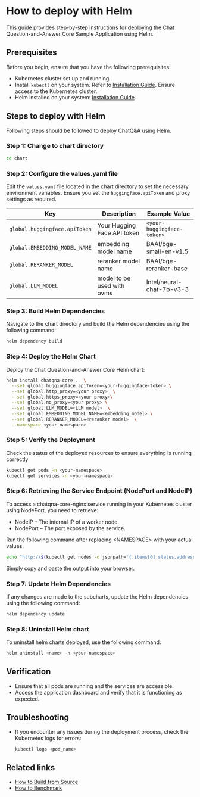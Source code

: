 # How to deploy with Helm

This guide provides step-by-step instructions for deploying the Chat Question-and-Answer Core Sample Application using Helm.

## Prerequisites

Before you begin, ensure that you have the following prerequisites:
- Kubernetes cluster set up and running.
- Install `kubectl` on your system. Refer to [Installation Guide](https://kubernetes.io/docs/tasks/tools/install-kubectl/). Ensure access to the Kubernetes cluster.
- Helm installed on your system: [Installation Guide](https://helm.sh/docs/intro/install/).

## Steps to deploy with Helm

Following steps should be followed to deploy ChatQ&A using Helm.

### Step 1: Change to chart directory

```bash
cd chart
```

### Step 2: Configure the values.yaml file

Edit the `values.yaml` file located in the chart directory to set the necessary environment variables. Ensure you set the `huggingface.apiToken` and proxy settings as required.

| Key | Description | Example Value |
| --- | ----------- | ------------- |
| `global.huggingface.apiToken` | Your Hugging Face API token      | `<your-huggingface-token>` |
| `global.EMBEDDING_MODEL_NAME`|   embedding model name      | BAAI/bge-small-en-v1.5|
| `global.RERANKER_MODEL`  | reranker model name   | BAAI/bge-reranker-base   |
| `global.LLM_MODEL` |  model to be used with ovms     | Intel/neural-chat-7b-v3-3|

### Step 3: Build Helm Dependencies

Navigate to the chart directory and build the Helm dependencies using the following command:

```bash
helm dependency build
```

### Step 4: Deploy the Helm Chart

Deploy the Chat Question-and-Answer Core Helm chart:

```bash
helm install chatqna-core .  \
  --set global.huggingface.apiToken=<your-huggingface-token> \
  --set global.http_proxy=<your proxy>  \
  --set global.https_proxy=<your proxy>\
  --set global.no_proxy=<your proxy> \
  --set global.LLM_MODEL=<LLM model>  \
  --set global.EMBEDDING_MODEL_NAME=<embedding_model> \
  --set global.RERANKER_MODEL=<reranker model>  \
  --namespace <your-namespace>
```

### Step 5: Verify the Deployment

Check the status of the deployed resources to ensure everything is running correctly

```bash
kubectl get pods -n <your-namespace>
kubectl get services -n <your-namespace>
```

### Step 6: Retrieving the Service Endpoint (NodePort and NodeIP)

To access a chatqna-core-nginx service running in your Kubernetes cluster using NodePort, you need to retrieve:

- NodeIP – The internal IP of a worker node.
- NodePort – The port exposed by the service.

Run the following command after replacing \<NAMESPACE\> with your actual values:

```bash
echo "http://$(kubectl get nodes -o jsonpath='{.items[0].status.addresses[?(@.type=="InternalIP")].address}'):$(kubectl get svc chatqna-core-nginx -n <your-namespace> -o jsonpath='{.spec.ports[0].nodePort}')"
```
Simply copy and paste the output into your browser.

### Step 7: Update Helm Dependencies

If any changes are made to the subcharts, update the Helm dependencies using the following command:

```bash
helm dependency update
```
### Step 8: Uninstall Helm chart

To uninstall helm charts deployed, use the following command:

```bash
helm uninstall <name> -n <your-namespace>
```

## Verification

- Ensure that all pods are running and the services are accessible.
- Access the application dashboard and verify that it is functioning as expected.

## Troubleshooting

- If you encounter any issues during the deployment process, check the Kubernetes logs for errors:
  ```bash
  kubectl logs <pod_name>
  ```

## Related links

- [How to Build from Source](./build-from-source.md)
- [How to Benchmark](./benchmarks.md)
